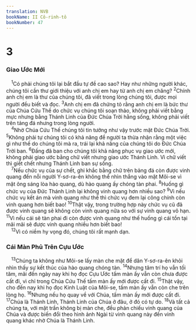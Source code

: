 ```yaml
---
translation: NVB
bookName: II Cô-rinh-tô 
bookNumber: 47
---
```


<div class="title"><h1>3</h1><h3>Giao Ước Mới </h3></div>
<span class="verse 2co_3_1"> <sup>1</sup>Có phải chúng tôi lại bắt đầu tự đề cao sao? Hay như những người khác, chúng tôi cần thư giới thiệu với anh chị em hay từ anh chị em chăng? </span>
<span class="verse 2co_3_2"><sup>2</sup>Chính anh chị em là thư của chúng tôi, đã viết trong lòng chúng tôi, được mọi người đều biết và đọc. </span>
<span class="verse 2co_3_3"><sup>3</sup>Anh chị em đã chứng tỏ rằng anh chị em là bức thư của Chúa Cứu Thế do chức vụ chúng tôi soạn thảo, không phải viết bằng mực nhưng bằng Thánh Linh của Đức Chúa Trời hằng sống, không phải viết trên tảng đá nhưng trong lòng người. <br/></span>
<span class="verse 2co_3_4"> <sup>4</sup>Nhờ Chúa Cứu Thế chúng tôi tin tưởng như vậy trước mặt Đức Chúa Trời. </span>
<span class="verse 2co_3_5"><sup>5</sup>Không phải tự chúng tôi có khả năng để người ta thừa nhận rằng một việc gì như thế do chúng tôi mà ra, trái lại khả năng của chúng tôi do Đức Chúa Trời ban. </span>
<span class="verse 2co_3_6"><sup>6</sup>Đấng đã ban cho chúng tôi khả năng phục vụ giao ước mới, không phải giao ước bằng chữ viết nhưng giao ước Thánh Linh. Vì chữ viết thì giết chết nhưng Thánh Linh ban sự sống. <br/></span>
<span class="verse 2co_3_7"> <sup>7</sup>Nếu chức vụ của sự chết, ghi khắc bằng chữ trên bảng đá còn được vinh quang đến nỗi người Y-sơ-ra-ên không thể nhìn thẳng vào mặt Môi-se vì mặt ông sáng lòa hào quang, dù hào quang ấy chóng tàn phai. </span>
<span class="verse 2co_3_8"><sup>8</sup>Huống gì chức vụ của Đức Thánh Linh lại không vinh quang hơn nhiều sao? </span>
<span class="verse 2co_3_9"><sup>9</sup>Vì nếu chức vụ kết án mà vinh quang như thế thì chức vụ đem lại công chính còn vinh quang hơn biết bao! </span>
<span class="verse 2co_3_10"><sup>10</sup>Thật vậy, trong trường hợp này chức vụ cũ đã được vinh quang sẽ không còn vinh quang nữa so với sự vinh quang vô hạn. </span>
<span class="verse 2co_3_11"><sup>11</sup>Vì nếu cái sẽ tàn phai đi còn được vinh quang như thế huống gì cái tồn tại mãi mãi sẽ được vinh quang nhiều hơn biết bao! <br/></span>
<span class="verse 2co_3_12"> <sup>12</sup>Vì có niềm hy vọng đó, chúng tôi rất mạnh dạn. <br/></span>
<div class="title"><h3>Cái Màn Phủ Trên Cựu Ước </h3></div>
<span class="verse 2co_3_13"> <sup>13</sup>Chúng ta không như Môi-se lấy màn che mặt để dân Y-sơ-ra-ên khỏi nhìn thấy sự kết thúc của hào quang chóng tàn. </span>
<span class="verse 2co_3_14"><sup>14</sup>Nhưng tâm trí họ vẫn tối tăm, mãi đến ngày nay khi họ đọc Cựu Ước tấm màn ấy vẫn còn chưa được cất đi, vì chỉ trong Chúa Cứu Thế tấm màn ấy mới được cất đi. </span>
<span class="verse 2co_3_15"><sup>15</sup>Thật vậy, cho đến nay khi họ đọc Kinh Luật của Môi-se, tấm màn ấy vẫn còn che trên lòng họ. </span>
<span class="verse 2co_3_16"><sup>16</sup>Nhưng nếu họ quay về với Chúa, tấm màn ấy mới được cất đi. </span>
<span class="verse 2co_3_17"><sup>17</sup>Chúa là Thánh Linh, Thánh Linh của Chúa ở đâu, ở đó có tự do. </span>
<span class="verse 2co_3_18"><sup>18</sup>Và tất cả chúng ta, với mặt trần không bị màn che, đều phản chiếu vinh quang của Chúa và được biến đổi theo hình ảnh Ngài từ vinh quang này đến vinh quang khác nhờ Chúa là Thánh Linh. <br/></span>
